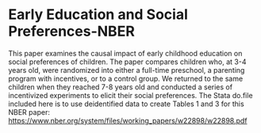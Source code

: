 # Early Education and Social Preferences-NBER
This paper examines the causal impact of early childhood education on social preferences of children. The paper compares children who, at 3-4 years old, were randomized into either a full-time preschool, a parenting program with incentives, or to a control group. We returned to the same children when they reached 7-8 years old and conducted a series of incentivized experiments to elicit their social preferences.
The Stata do.file included here is to use deidentified data to create Tables 1 and 3 for this NBER paper: https://www.nber.org/system/files/working_papers/w22898/w22898.pdf
